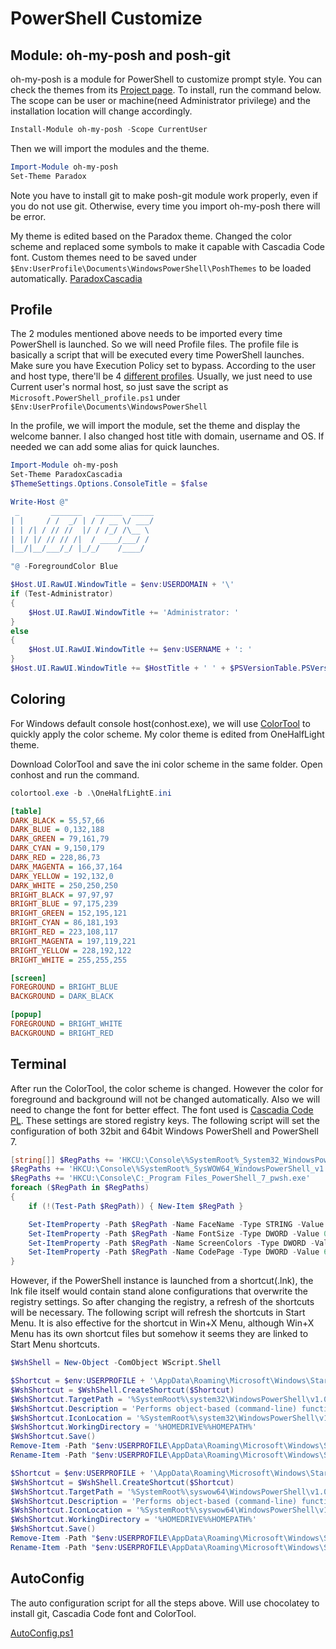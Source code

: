 # PowerShell Customize

## Module: oh-my-posh and posh-git

oh-my-posh is a module for PowerShell to customize prompt style. You can check the themes from its [Project page](https://github.com/JanDeDobbeleer/oh-my-posh#themes).
To install, run the command below. The scope can be user or machine(need Administrator privilege) and the installation location will change accordingly.

```PowerShell
Install-Module oh-my-posh -Scope CurrentUser
```

Then we will import the modules and the theme.

```PowerShell
Import-Module oh-my-posh
Set-Theme Paradox
```

Note you have to install git to make posh-git module work properly, even if you do not use git. Otherwise, every time you import oh-my-posh there will be error.

My theme is edited based on the Paradox theme. Changed the color scheme and replaced some symbols to make it capable with Cascadia Code font. Custom themes need to be saved under `$Env:UserProfile\Documents\WindowsPowerShell\PoshThemes` to be loaded automatically.
[ParadoxCascadia](https://github.com/PixelFrame/PScript/blob/master/PsTheme/ParadoxCascadia.psm1)

## Profile

The 2 modules mentioned above needs to be imported every time PowerShell is launched. So we will need Profile files.
The profile file is basically a script that will be executed every time PowerShell launches. Make sure you have Execution Policy set to bypass.
According to the user and host type, there'll be 4 [different profiles](https://docs.microsoft.com/en-us/powershell/module/microsoft.powershell.core/about/about_profiles). Usually, we just need to use Current user's normal host, so just save the script as `Microsoft.PowerShell_profile.ps1` under `$Env:UserProfile\Documents\WindowsPowerShell`

In the profile, we will import the module, set the theme and display the welcome banner. I also changed host title with domain, username and OS. If needed we can add some alias for quick launches.

```PowerShell
Import-Module oh-my-posh
Set-Theme ParadoxCascadia
$ThemeSettings.Options.ConsoleTitle = $false

Write-Host @"
 _       _______   ______  _____
| |     / /  _/ | / / __ \/ ___/
| | /| / // //  |/ / /_/ /\__ \
| |/ |/ // // /|  / ____/___/ /
|__/|__/___/_/ |_/_/    /____/

"@ -ForegroundColor Blue

$Host.UI.RawUI.WindowTitle = $env:USERDOMAIN + '\'
if (Test-Administrator)
{
    $Host.UI.RawUI.WindowTitle += 'Administrator: '
}
else
{
    $Host.UI.RawUI.WindowTitle += $env:USERNAME + ': '
}
$Host.UI.RawUI.WindowTitle += $HostTitle + ' ' + $PSVersionTable.PSVersion.ToString() + ' @ ' + [environment]::OSVersion.VersionString
```

## Coloring

For Windows default console host(conhost.exe), we will use [ColorTool](https://github.com/microsoft/terminal/releases/tag/1904.29002) to quickly apply the color scheme.
My color theme is edited from OneHalfLight theme.

Download ColorTool and save the ini color scheme in the same folder. Open conhost and run the command.

```PowerShell
colortool.exe -b .\OneHalfLightE.ini
```

```ini
[table]
DARK_BLACK = 55,57,66
DARK_BLUE = 0,132,188
DARK_GREEN = 79,161,79
DARK_CYAN = 9,150,179
DARK_RED = 228,86,73
DARK_MAGENTA = 166,37,164
DARK_YELLOW = 192,132,0
DARK_WHITE = 250,250,250
BRIGHT_BLACK = 97,97,97
BRIGHT_BLUE = 97,175,239
BRIGHT_GREEN = 152,195,121
BRIGHT_CYAN = 86,181,193
BRIGHT_RED = 223,108,117
BRIGHT_MAGENTA = 197,119,221
BRIGHT_YELLOW = 228,192,122
BRIGHT_WHITE = 255,255,255

[screen]
FOREGROUND = BRIGHT_BLUE
BACKGROUND = DARK_BLACK

[popup]
FOREGROUND = BRIGHT_WHITE
BACKGROUND = BRIGHT_RED
```

## Terminal

After run the ColorTool, the color scheme is changed. However the color for foreground and background will not be changed automatically. Also we will need to change the font for better effect. The font used is [Cascadia Code PL](https://github.com/microsoft/cascadia-code/releases).
These settings are stored registry keys. The following script will set the configuration of both 32bit and 64bit Windows PowerShell and PowerShell 7.

```PowerShell
[string[]] $RegPaths += 'HKCU:\Console\%SystemRoot%_System32_WindowsPowerShell_v1.0_powershell.exe'
$RegPaths += 'HKCU:\Console\%SystemRoot%_SysWOW64_WindowsPowerShell_v1.0_powershell.exe'
$RegPaths += 'HKCU:\Console\C:_Program Files_PowerShell_7_pwsh.exe'
foreach ($RegPath in $RegPaths)
{
    if (!(Test-Path $RegPath)) { New-Item $RegPath }

    Set-ItemProperty -Path $RegPath -Name FaceName -Type STRING -Value "Cascadia Code PL"
    Set-ItemProperty -Path $RegPath -Name FontSize -Type DWORD -Value 0x00120000
    Set-ItemProperty -Path $RegPath -Name ScreenColors -Type DWORD -Value 0x00000001
    Set-ItemProperty -Path $RegPath -Name CodePage -Type DWORD -Value 65001
}
```

However, if the PowerShell instance is launched from a shortcut(.lnk), the lnk file itself would contain stand alone configurations that overwrite the registry settings. So after changing the registry, a refresh of the shortcuts will be necessary. The following script will refresh the shortcuts in Start Menu. It is also effective for the shortcut in Win+X Menu, although Win+X Menu has its own shortcut files but somehow it seems they are linked to Start Menu shortcuts.

```PowerShell
$WshShell = New-Object -ComObject WScript.Shell

$Shortcut = $env:USERPROFILE + '\AppData\Roaming\Microsoft\Windows\Start Menu\Programs\Windows PowerShell\Windows PowerShell_New.lnk'
$WshShortcut = $WshShell.CreateShortcut($Shortcut)
$WshShortcut.TargetPath = '%SystemRoot%\system32\WindowsPowerShell\v1.0\powershell.exe'
$WshShortcut.Description = 'Performs object-based (command-line) functions'
$WshShortcut.IconLocation = '%SystemRoot%\system32\WindowsPowerShell\v1.0\powershell.exe,0'
$WshShortcut.WorkingDirectory = '%HOMEDRIVE%%HOMEPATH%'
$WshShortcut.Save()
Remove-Item -Path "$env:USERPROFILE\AppData\Roaming\Microsoft\Windows\Start Menu\Programs\Windows PowerShell\Windows PowerShell.lnk"
Rename-Item -Path "$env:USERPROFILE\AppData\Roaming\Microsoft\Windows\Start Menu\Programs\Windows PowerShell\Windows PowerShell_New.lnk" -NewName "Windows PowerShell.lnk"

$Shortcut = $env:USERPROFILE + '\AppData\Roaming\Microsoft\Windows\Start Menu\Programs\Windows PowerShell\Windows PowerShell (x86)_New.lnk'
$WshShortcut = $WshShell.CreateShortcut($Shortcut)
$WshShortcut.TargetPath = '%SystemRoot%\syswow64\WindowsPowerShell\v1.0\powershell.exe'
$WshShortcut.Description = 'Performs object-based (command-line) functions'
$WshShortcut.IconLocation = '%SystemRoot%\syswow64\WindowsPowerShell\v1.0\powershell.exe,0'
$WshShortcut.WorkingDirectory = '%HOMEDRIVE%%HOMEPATH%'
$WshShortcut.Save()
Remove-Item -Path "$env:USERPROFILE\AppData\Roaming\Microsoft\Windows\Start Menu\Programs\Windows PowerShell\Windows PowerShell (x86).lnk"
Rename-Item -Path "$env:USERPROFILE\AppData\Roaming\Microsoft\Windows\Start Menu\Programs\Windows PowerShell\Windows PowerShell (x86)_New.lnk" -NewName "Windows PowerShell (x86).lnk"
```

## AutoConfig

The auto configuration script for all the steps above. Will use chocolatey to install git, Cascadia Code font and ColorTool.

[AutoConfig.ps1](https://github.com/PixelFrame/PScript/blob/master/PsConfig/AutoConfig.ps1)
